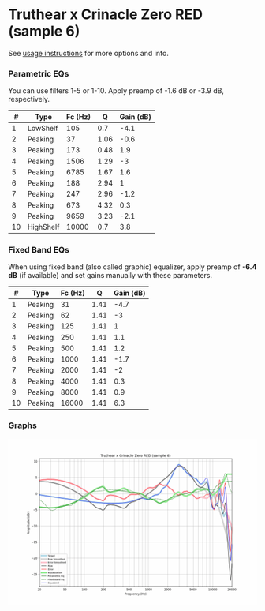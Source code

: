 # Truthear x Crinacle Zero RED (sample 6)
See [usage instructions](https://github.com/jaakkopasanen/AutoEq#usage) for more options and info.

### Parametric EQs
You can use filters 1-5 or 1-10. Apply preamp of -1.6 dB or -3.9 dB, respectively.

|   # | Type      |   Fc (Hz) |    Q |   Gain (dB) |
|-----|-----------|-----------|------|-------------|
|   1 | LowShelf  |       105 | 0.7  |        -4.1 |
|   2 | Peaking   |        37 | 1.06 |        -0.6 |
|   3 | Peaking   |       173 | 0.48 |         1.9 |
|   4 | Peaking   |      1506 | 1.29 |        -3   |
|   5 | Peaking   |      6785 | 1.67 |         1.6 |
|   6 | Peaking   |       188 | 2.94 |         1   |
|   7 | Peaking   |       247 | 2.96 |        -1.2 |
|   8 | Peaking   |       673 | 4.32 |         0.3 |
|   9 | Peaking   |      9659 | 3.23 |        -2.1 |
|  10 | HighShelf |     10000 | 0.7  |         3.8 |

### Fixed Band EQs
When using fixed band (also called graphic) equalizer, apply preamp of **-6.4 dB** (if available) and set gains manually with these parameters.

|   # | Type    |   Fc (Hz) |    Q |   Gain (dB) |
|-----|---------|-----------|------|-------------|
|   1 | Peaking |        31 | 1.41 |        -4.7 |
|   2 | Peaking |        62 | 1.41 |        -3   |
|   3 | Peaking |       125 | 1.41 |         1   |
|   4 | Peaking |       250 | 1.41 |         1.1 |
|   5 | Peaking |       500 | 1.41 |         1.2 |
|   6 | Peaking |      1000 | 1.41 |        -1.7 |
|   7 | Peaking |      2000 | 1.41 |        -2   |
|   8 | Peaking |      4000 | 1.41 |         0.3 |
|   9 | Peaking |      8000 | 1.41 |         0.9 |
|  10 | Peaking |     16000 | 1.41 |         6.3 |

### Graphs
![](./Truthear%20x%20Crinacle%20Zero%20RED%20(sample%206).png)
